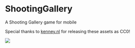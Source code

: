 # ShootingGallery
A Shooting Gallery game for mobile

Special thanks to [kenney.nl](http://www.kenney.nl/assets/shooting-gallery) for releasing these assets as CC0!

![](http://i2.wp.com/blog.sprunth.com/wp-content/uploads/2015/10/shootinggallery.png)
